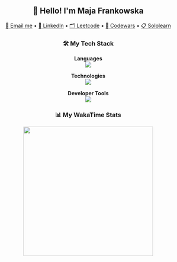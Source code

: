 <h2 align="center">👋 Hello! I'm Maja Frankowska</h2>

<p align="center">
  <a href="mailto:majafrankowskawork@gmail.com">📧 Email me</a> •
  <a href="https://www.linkedin.com/in/majafrankowska/">💼 LinkedIn</a> •
  <a href="https://www.leetcode.com/majafrankowska/">🗂️ Leetcode</a> • 
  <a href="https://www.codewars.com/users/majafrankowska">🎌 Codewars</a> •
  <a href="https://www.sololearn.com/profile/9348645">📋 Sololearn</a> 
</p>

<h3 align="center">🛠 My Tech Stack</h3>

<div align="center">

**Languages**  
<img src="https://skillicons.dev/icons?i=java,py,cs,cpp,js,html,css,bash" />

**Technologies**  
<img src="https://skillicons.dev/icons?i=azure,gcp,aws,spring,maven,django,wordpress" />


**Developer Tools**  
<img src="https://skillicons.dev/icons?i=git,kubernetes,docker,eclipse,vscode" />

</div>


<div align="center">
  <h3>📊 My WakaTime Stats</h3>
  <img height="350" src="https://wakatime.com/share/@majafrankowska/7dd581fb-c994-471d-9eaf-7851e3b61b54.svg"/>
  <!-- Optional second chart -->
   <!-- <img height="350" src="https://wakatime.com/share/@majafrankowska/71af26ce-e164-48cd-809f-64e3f347d530.svg"/> -->
</div>
<!-- <br> -->
